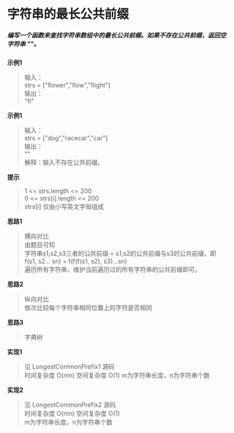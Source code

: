 # 字符串的最长公共前缀

##### 编写一个函数来查找字符串数组中的最长公共前缀。如果不存在公共前缀，返回空字符串 ""。

**示例1**
> 输入：    
> strs = ["flower","flow","flight"]    
> 输出：   
> "fl"    

**示例1**
> 输入：    
> strs = ["dog","racecar","car"]    
> 输出：   
> ""    
> 解释：输入不存在公共前缀。    

**提示**
> 1 <= strs.length <= 200    
> 0 <= strs[i].length <= 200    
> strs[i] 仅由小写英文字母组成    

**思路1**
> 横向对比    
> 由题目可知    
> 字符串s1,s2,s3三者的公共前缀 = s1,s2的公共前缀与s3的公共前缀，即 f(s1, s2... sn) = f(f(f(s1, s2), s3)...sn)      
> 遍历所有字符串，维护当前遍历过的所有字符串的公共前缀即可。    

**思路2**
> 纵向对比    
> 依次比较每个字符串相同位置上的字符是否相同    

**思路3**
> 字典树    

**实现1**
> 见 LongestCommonPrefix1 源码    
> 时间复杂度 O(mn) 空间复杂度 O(1)
> m为字符串长度，n为字符串个数    

**实现2**
> 见 LongestCommonPrefix2 源码    
> 时间复杂度 O(mn) 空间复杂度 O(1)    
> m为字符串长度，n为字符串个数    
